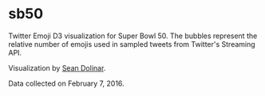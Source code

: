 # sb50

Twitter Emoji D3 visualization for Super Bowl 50. The bubbles represent the relative number of emojis used in sampled tweets from Twitter's Streaming API.

Visualization by <a href="https://twitter.com/seandolinar">Sean Dolinar</a>.

Data collected on February 7, 2016.